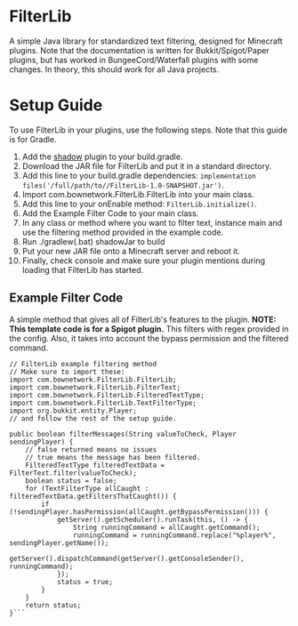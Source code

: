 # FilterLib
 A simple Java library for standardized text filtering, designed for Minecraft plugins.
 Note that the documentation is written for Bukkit/Spigot/Paper plugins, but has worked in BungeeCord/Waterfall plugins with some changes.
 In theory, this should work for all Java projects.

# Setup Guide
To use FilterLib in your plugins, use the following steps. Note that this guide is for Gradle.
1. Add the [shadow](https://github.com/johnrengelman/shadow) plugin to your build.gradle.
2. Download the JAR file for FilterLib and put it in a standard directory.
3. Add this line to your build.gradle dependencies: ```implementation files('/full/path/to//FilterLib-1.0-SNAPSHOT.jar')```.
4. Import com.bownetwork.FilterLib.FilterLib into your main class.
5. Add this line to your onEnable method: ```FilterLib.initialize()```.
6. Add the Example Filter Code to your main class.
7. In any class or method where you want to filter text, instance main and use the filtering method provided in the example code. 
8. Run ./gradlew(.bat) shadowJar to build
9. Put your new JAR file onto a Minecraft server and reboot it.
10. Finally, check console and make sure your plugin mentions during loading that FilterLib has started.

## Example Filter Code
A simple method that gives all of FilterLib's features to the plugin.
**NOTE: This template code is for a Spigot plugin.**
This filters with regex provided in the config.
Also, it takes into account the bypass permission and the filtered command.
```
// FilterLib example filtering method
// Make sure to import these:
import com.bownetwork.FilterLib.FilterLib;
import com.bownetwork.FilterLib.FilterText;
import com.bownetwork.FilterLib.FilteredTextType;
import com.bownetwork.FilterLib.TextFilterType;
import org.bukkit.entity.Player;
// and follow the rest of the setup guide.

public boolean filterMessages(String valueToCheck, Player sendingPlayer) {
    // false returned means no issues
    // true means the message has been filtered.
    FilteredTextType filteredTextData = FilterText.filter(valueToCheck);
    boolean status = false;
    for (TextFilterType allCaught : filteredTextData.getFiltersThatCaught()) {
        if (!sendingPlayer.hasPermission(allCaught.getBypassPermission())) {
            getServer().getScheduler().runTask(this, () -> {
                String runningCommand = allCaught.getCommand();
                runningCommand = runningCommand.replace("%player%", sendingPlayer.getName());
                getServer().dispatchCommand(getServer().getConsoleSender(), runningCommand);
            });
            status = true;
        }
    }
    return status;
}```
